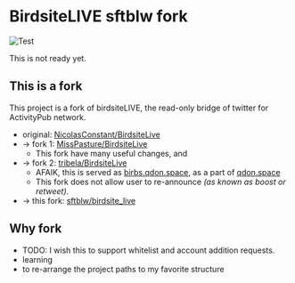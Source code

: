 # BirdsiteLIVE sftblw fork

![Test](https://github.com/sftblw/birdsite_live/workflows/.NET%20Core/badge.svg?branch=master&event=push)

This is not ready yet.

## This is a fork

This project is a fork of birdsiteLIVE, the read-only bridge of twitter for ActivityPub network.

- original: [NicolasConstant/BirdsiteLive](https://github.com/NicolasConstant/BirdsiteLive)
- -> fork 1: [MissPasture/BirdsiteLive](https://github.com/misspasture/BirdsiteLive)
  - This fork have many useful changes, and 
- -> fork 2: [tribela/BirdsiteLive](https://github.com/tribela/BirdsiteLive)
  - AFAIK, this is served as [birbs.qdon.space](https://birbs.qdon.space), as a part of [qdon.space](https://qdon.space)
  - This fork does not allow user to re-announce *(as known as boost or retweet)*.
- -> this fork: [sftblw/birdsite_live](https://github.com/sftblw/birdsite_live)

## Why fork

- TODO: I wish this to support whitelist and account addition requests.
- learning
- to re-arrange the project paths to my favorite structure